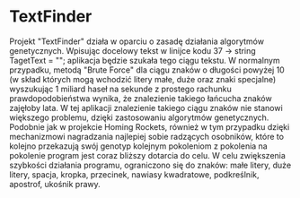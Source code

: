 # TextFinder

Projekt "TextFinder" działa w oparciu o zasadę działania algorytmów genetycznych.
Wpisując docelowy tekst w linijce kodu 37 -> string TagetText = ""; aplikacja będzie szukała tego ciągu tekstu. 
W normalnym przypadku, metodą "Brute Force" dla ciągu znaków o długości powyżej 10 (w skład których mogą wchodzić litery małe, duże oraz znaki specjalne) wyszukując 1 miliard haseł na sekunde z prostego rachunku prawdopodobieństwa wynika, że znalezienie takiego łańcucha znaków zajęłoby lata.
W tej aplikacji znalezienie takiego ciągu znaków nie stanowi większego problemu, dzięki zastosowaniu algorytmów genetycznych.
Podobnie jak w projekcie Homing Rockets, również w tym przypadku dzięki mechanizmowi nagradzania najlepiej sobie radzących osobników, które to kolejno przekazują swój genotyp kolejnym pokoleniom z pokolenia na pokolenie program jest coraz bliższy dotarcia do celu.
W celu zwiększenia szybkości działania programu, ograniczono się do znaków: małe litery, duże litery, spacja, kropka, przecinek, nawiasy kwadratowe, podkreślnik, apostrof, ukośnik prawy. 
